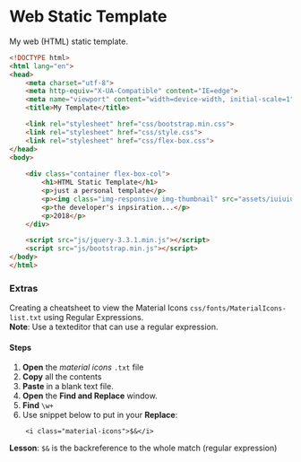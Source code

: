 # Web Static Template
My web (HTML) static template.

```html
<!DOCTYPE html>
<html lang="en">
<head>
	<meta charset="utf-8">
	<meta http-equiv="X-UA-Compatible" content="IE=edge">
	<meta name="viewport" content="width=device-width, initial-scale=1">
	<title>My Template</title>

	<link rel="stylesheet" href="css/bootstrap.min.css">
	<link rel="stylesheet" href="css/style.css">
	<link rel="stylesheet" href="css/flex-box.css">
</head>
<body>
	
	<div class="container flex-box-col">
		<h1>HTML Static Template</h1>
		<p>just a personal template</p>
		<p><img class="img-responsive img-thumbnail" src="assets/iuiuiu.jpg" alt="The developer's inspiration" title="The developer's inspiration"></p>
		<p>the developer's inpsiration...</p>
		<p>2018</p>
	</div>

	<script src="js/jquery-3.3.1.min.js"></script>
	<script src="js/bootstrap.min.js"></script>
</body>
</html>
```

[//]: # ("material.io" vvv )

### Extras
Creating a cheatsheet to view the Material Icons ```css/fonts/MaterialIcons-list.txt``` using Regular Expressions.<br>
**Note**: Use a texteditor that can use a regular expression.

#### Steps
1. **Open** the *material icons* ```.txt``` file
2. **Copy** all the contents
3. **Paste** in a blank text file.
4. **Open** the **Find and Replace** window.
5. **Find** ```\w+```
6. Use snippet below to put in your **Replace**:
```
	<i class="material-icons">$&</i>

```
**Lesson**: ```$&``` is the backreference to the whole match (regular expression)